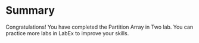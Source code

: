 # Summary

Congratulations! You have completed the Partition Array in Two lab. You can practice more labs in LabEx to improve your skills.
